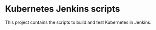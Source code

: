 # Kubernetes Jenkins scripts

This project contains the scripts to build and test Kubernetes in Jenkins.
